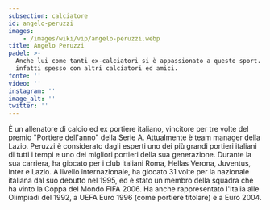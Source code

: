 ```yaml
---
subsection: calciatore
id: angelo-peruzzi
images: 
    - /images/wiki/vip/angelo-peruzzi.webp
title: Angelo Peruzzi
padel: >-
  Anche lui come tanti ex-calciatori si è appassionato a questo sport. Gioca
  infatti spesso con altri calciatori ed amici.
fonte: ''
video: ''
instagram: ''
image_alt: ''
twitter: ''
---
```

È un allenatore di calcio ed ex portiere italiano, vincitore per tre volte del premio "Portiere dell'anno" della Serie A. Attualmente è team manager della Lazio. Peruzzi è considerato dagli esperti uno dei più grandi portieri italiani di tutti i tempi e uno dei migliori portieri della sua generazione. Durante la sua carriera, ha giocato per i club italiani Roma, Hellas Verona, Juventus, Inter e Lazio. A livello internazionale, ha giocato 31 volte per la nazionale italiana dal suo debutto nel 1995, ed è stato un membro della squadra che ha vinto la Coppa del Mondo FIFA 2006. Ha anche rappresentato l'Italia alle Olimpiadi del 1992, a UEFA Euro 1996 (come portiere titolare) e a Euro 2004.